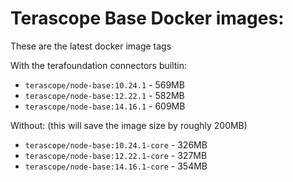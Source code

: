 # Terascope Base Docker images:

These are the latest docker image tags

With the terafoundation connectors builtin:

- `terascope/node-base:10.24.1` - 569MB
- `terascope/node-base:12.22.1` - 582MB
- `terascope/node-base:14.16.1` - 609MB

Without: (this will save the image size by roughly 200MB)

- `terascope/node-base:10.24.1-core` - 326MB
- `terascope/node-base:12.22.1-core` - 327MB
- `terascope/node-base:14.16.1-core` - 354MB
